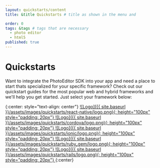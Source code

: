 ```yaml
---
layout: quickstarts/content
title: &title Quickstarts # title as shown in the menu and 

order: 0
tags: &tags # tags that are necessary
  - photo editor 
  - html5
published: true
---
```



# Quickstarts

Want to integrate the PhotoEditor SDK into your app and need a place to start thats specialized for your specific framework? Check out our quickstart guides for the most popular web and hybrid frameworks and we'll help you get started. Just select your framework below:

{:center: style="text-align: center"}
<a href="{{ site.baseurl }}/quickstarts/react-native">
![Logo]({{ site.baseurl }}/assets/images/quickstarts/react-native/logo.png){: height="100px" style="padding: 20px"}
</a>
<a href="{{ site.baseurl }}/quickstarts/cordova">
![Logo]({{ site.baseurl }}/assets/images/quickstarts/cordova/logo.png){: height="100px" style="padding: 20px"}
</a>
<a href="{{ site.baseurl }}/quickstarts/ionic">
![Logo]({{ site.baseurl }}/assets/images/quickstarts/ionic/logo.png){: height="100px"  style="padding: 20px"}
</a>
<a href="{{ site.baseurl }}/quickstarts/ruby_gem">
![Logo]({{ site.baseurl }}/assets/images/quickstarts/ruby_gem/logo.png){: height="100px"  style="padding: 20px"}
</a>
<a href="{{ site.baseurl }}/quickstarts/rails">
![Logo]({{ site.baseurl }}/assets/images/quickstarts/rails/logo.png){: height="100px"  style="padding: 20px"}
</a>
{:center}
